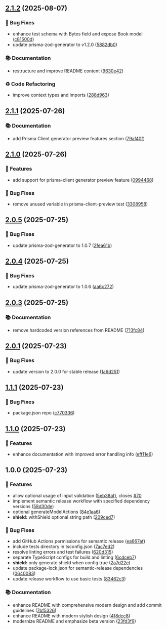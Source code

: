 ## [2.1.2](https://github.com/omar-dulaimi/prisma-trpc-generator/compare/v2.1.1...v2.1.2) (2025-08-07)

### 🐛 Bug Fixes

* enhance test schema with Bytes field and expose Book model ([c81500d](https://github.com/omar-dulaimi/prisma-trpc-generator/commit/c81500d48a619be76ea19f0d1c6026e099f37152))
* update prisma-zod-generator to v1.2.0 ([5882db0](https://github.com/omar-dulaimi/prisma-trpc-generator/commit/5882db06af4f3a2e63bf42f8e8eb3e3c616c09cf))

### 📚 Documentation

* restructure and improve README content ([9630e42](https://github.com/omar-dulaimi/prisma-trpc-generator/commit/9630e42bec6bf6ce4f4ecf9fc96b5542f69aaf05))

### ♻️ Code Refactoring

* improve context types and imports ([288d963](https://github.com/omar-dulaimi/prisma-trpc-generator/commit/288d963c6b208ced221247cfdc4406d5cf4a6a72))

## [2.1.1](https://github.com/omar-dulaimi/prisma-trpc-generator/compare/v2.1.0...v2.1.1) (2025-07-26)

### 📚 Documentation

* add Prisma Client generator preview features section ([79af40f](https://github.com/omar-dulaimi/prisma-trpc-generator/commit/79af40fe2f10df3143d8285bb366ba5db104d263))

## [2.1.0](https://github.com/omar-dulaimi/prisma-trpc-generator/compare/v2.0.5...v2.1.0) (2025-07-26)

### 🚀 Features

* add support for prisma-client generator preview feature ([0994468](https://github.com/omar-dulaimi/prisma-trpc-generator/commit/0994468010ca7142ae5c66d4e148069f081a1735))

### 🐛 Bug Fixes

* remove unused variable in prisma-client-preview test ([3308958](https://github.com/omar-dulaimi/prisma-trpc-generator/commit/33089583cc062f76c28c960629bb8b464def3ade))

## [2.0.5](https://github.com/omar-dulaimi/prisma-trpc-generator/compare/v2.0.4...v2.0.5) (2025-07-25)

### 🐛 Bug Fixes

* update prisma-zod-generator to 1.0.7 ([2fea61b](https://github.com/omar-dulaimi/prisma-trpc-generator/commit/2fea61b7c65e74b52f95f910c9d2000745581560))

## [2.0.4](https://github.com/omar-dulaimi/prisma-trpc-generator/compare/v2.0.3...v2.0.4) (2025-07-25)

### 🐛 Bug Fixes

* update prisma-zod-generator to 1.0.6 ([aa6c272](https://github.com/omar-dulaimi/prisma-trpc-generator/commit/aa6c2725326a573129ffda0ed1212faa0ea4338f))

## [2.0.3](https://github.com/omar-dulaimi/prisma-trpc-generator/compare/v2.0.2...v2.0.3) (2025-07-25)

### 📚 Documentation

* remove hardcoded version references from README ([713fc84](https://github.com/omar-dulaimi/prisma-trpc-generator/commit/713fc842e510471acafa546be3db350b3cdd37f3))

## [2.0.1](https://github.com/omar-dulaimi/prisma-trpc-generator/compare/v2.0.0...v2.0.1) (2025-07-23)

### 🐛 Bug Fixes

* update version to 2.0.0 for stable release ([1a6d251](https://github.com/omar-dulaimi/prisma-trpc-generator/commit/1a6d2515fc1a89821cb982c1c7dbb4d1ab3c1019))

## [1.1.1](https://github.com/omar-dulaimi/prisma-trpc-generator/compare/v1.1.0...v1.1.1) (2025-07-23)

### 🐛 Bug Fixes

* package.json repo ([c770336](https://github.com/omar-dulaimi/prisma-trpc-generator/commit/c770336aa25909164395d57a13d7c89c68d7603a))

## [1.1.0](https://github.com/omar-dulaimi/prisma-trpc-generator/compare/v1.0.0...v1.1.0) (2025-07-23)

### 🚀 Features

* enhance documentation with improved error handling info ([eff11e6](https://github.com/omar-dulaimi/prisma-trpc-generator/commit/eff11e6edf92ef50da20a4dcae5332637c8e5796))

## 1.0.0 (2025-07-23)

### 🚀 Features

* allow optional usage of input validation ([5eb38af](https://github.com/omar-dulaimi/prisma-trpc-generator/commit/5eb38af7f41fab2b4bce9f4e3a989acbb0ecf146)), closes [#70](https://github.com/omar-dulaimi/prisma-trpc-generator/issues/70)
* implement semantic release workflow with specified dependency versions ([58d30de](https://github.com/omar-dulaimi/prisma-trpc-generator/commit/58d30de4f3a8fbf89ee3709ed02433512c5f54da))
* optional generateModelActions ([84e1aa6](https://github.com/omar-dulaimi/prisma-trpc-generator/commit/84e1aa65df7be49a41fa6a67109574d1de77108d))
* **shield:** withShield optional string path ([209ced7](https://github.com/omar-dulaimi/prisma-trpc-generator/commit/209ced73e6c6f4f83352dd641548ecfa14873583))

### 🐛 Bug Fixes

* add GitHub Actions permissions for semantic release ([ea667af](https://github.com/omar-dulaimi/prisma-trpc-generator/commit/ea667af6859ae9636fa7405881b349ffa1c57322))
* include tests directory in tsconfig.json ([7ac7ed2](https://github.com/omar-dulaimi/prisma-trpc-generator/commit/7ac7ed28f8c0f82273065dc12f05da5fd00ccefd))
* resolve linting errors and test failures ([620d315](https://github.com/omar-dulaimi/prisma-trpc-generator/commit/620d315e9590319af385b4cf0e2f4f9229c99d3a))
* separate TypeScript configs for build and linting ([6cdceb7](https://github.com/omar-dulaimi/prisma-trpc-generator/commit/6cdceb74f8288587c38f044b65f6e2c2176c1e23))
* **shield:** only generate shield when config true ([2a7d22e](https://github.com/omar-dulaimi/prisma-trpc-generator/commit/2a7d22ee899f94146df58bf62e6df524cc63b256))
* update package-lock.json for semantic-release dependencies ([0640083](https://github.com/omar-dulaimi/prisma-trpc-generator/commit/064008364cc761eaf6525a0e649a86ea6bfb19d9))
* update release workflow to use basic tests ([83462c3](https://github.com/omar-dulaimi/prisma-trpc-generator/commit/83462c333f577b114ab2683994526eaaa32f99eb))

### 📚 Documentation

* enhance README with comprehensive modern design and add commit guidelines ([7bf5326](https://github.com/omar-dulaimi/prisma-trpc-generator/commit/7bf5326d99c3ca4f27fa580ed6c2310e454a079d))
* enhance README with modern stylish design ([4f8dcc8](https://github.com/omar-dulaimi/prisma-trpc-generator/commit/4f8dcc8e7e7660183c4c95f705ba8984db791140))
* modernize README and emphasize beta version ([23fd3f9](https://github.com/omar-dulaimi/prisma-trpc-generator/commit/23fd3f9c1f27d4cdf477c8cb3ca7a3de74289362))
